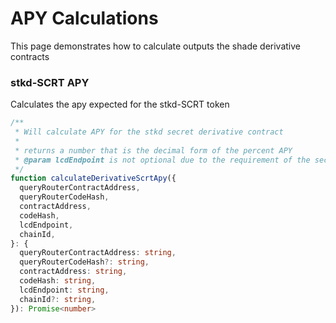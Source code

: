 # APY Calculations

This page demonstrates how to calculate outputs the shade derivative contracts 

### stkd-SCRT APY
Calculates the apy expected for the stkd-SCRT token
```ts
/**
 * Will calculate APY for the stkd secret derivative contract
 *
 * returns a number that is the decimal form of the percent APY
 * @param lcdEndpoint is not optional due to the requirement of the secretChainQueries() function
 */
function calculateDerivativeScrtApy({
  queryRouterContractAddress,
  queryRouterCodeHash,
  contractAddress,
  codeHash,
  lcdEndpoint,
  chainId,
}: {
  queryRouterContractAddress: string,
  queryRouterCodeHash?: string,
  contractAddress: string,
  codeHash: string,
  lcdEndpoint: string,
  chainId?: string,
}): Promise<number> 
```
